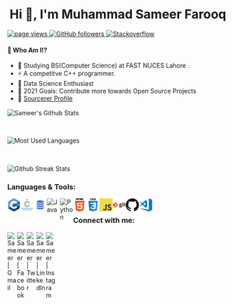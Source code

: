 <h1 align="center">Hi 👋, I'm Muhammad Sameer Farooq</h1>
<p align="left">                       
                       
   <a href="https://github.com/msameerfarooq/msameerfarooq">
    <img src="https://komarev.com/ghpvc/?username=msameerfarooq" alt="page views" />
  </a>
  <a href="https://github.com/msameerfarooq">
    <img alt="GitHub followers" src="https://img.shields.io/github/followers/msameerfarooq?color=green&logo=github">
  </a>
  <a href="https://stackoverflow.com/users/11952884/msameerfarooq?tab=profile">
   <img alt="Stackoverflow" src="https://img.shields.io/stackexchange/stackoverflow/r/11952884?style=social">
  </a> 
  
#### 🤔 Who Am I!?
- 🏫 Studying BS(Computer Science) at FAST NUCES Lahore .
- ⚡️ A competitve C++ programmer.
- 🚀 Data Science Enthusiast
- 🥅 2021 Goals: Contribute more towards Open Source Projects
- 🥅 <a href="https://sourcerer.io/msameerfarooq">Sourcerer Profile</a>


<p><img align="center" alt="Sameer's Github Stats" src="https://github-readme-stats.vercel.app/api?username=msameerfarooq&show_icons=true&hide_border=true" /></p>
</br>
<p><img align="center" src="https://github-readme-stats.vercel.app/api/top-langs/?username=msameerfarooq&layout=compact&theme=radical" alt="Most Used Languages" /></p>
</br>
<p><img align="center" src="https://github-readme-streak-stats.herokuapp.com/?user=msameerfarooq" alt="Github Streak Stats"></p>

### Languages & Tools: 
<img align="left" alt="C++" width="30px" src="https://raw.githubusercontent.com/github/explore/80688e429a7d4ef2fca1e82350fe8e3517d3494d/topics/cpp/cpp.png" />
<img align="left" alt="C" width="30px" src="https://raw.githubusercontent.com/github/explore/80688e429a7d4ef2fca1e82350fe8e3517d3494d/topics/c/c.png"/>
<img align="left" alt="SQL" width="30px" src="https://raw.githubusercontent.com/github/explore/80688e429a7d4ef2fca1e82350fe8e3517d3494d/topics/sql/sql.png" />
<img align="left" alt="Java" width="30px" src="https://www.oracle.com/a/tech/img/cb88-java-logo-001.jpg" />
<img align="left" alt="Python" width="30px" src="https://www.python.org/static/opengraph-icon-200x200.png" />
<img align="left" alt="HTML5" width="30px" src="https://raw.githubusercontent.com/github/explore/80688e429a7d4ef2fca1e82350fe8e3517d3494d/topics/html/html.png" />
<img align="left" alt="CSS3" width="30px" src="https://raw.githubusercontent.com/github/explore/80688e429a7d4ef2fca1e82350fe8e3517d3494d/topics/css/css.png" />
<img align="left" alt="JavaScript" width="30px" src="https://raw.githubusercontent.com/github/explore/80688e429a7d4ef2fca1e82350fe8e3517d3494d/topics/javascript/javascript.png"/>
<img align="left" alt="Git" width="30px" src="https://raw.githubusercontent.com/github/explore/80688e429a7d4ef2fca1e82350fe8e3517d3494d/topics/git/git.png" />
<img align="left" alt="GitHub" width="30px" src="https://raw.githubusercontent.com/github/explore/78df643247d429f6cc873026c0622819ad797942/topics/github/github.png" />
<img align="left" alt="Visual Studio Code" width="30px" src="https://raw.githubusercontent.com/github/explore/80688e429a7d4ef2fca1e82350fe8e3517d3494d/topics/visual-studio-code/visual-studio-code.png"/>
</p><br>

### Connect with me:
[<img align="left" alt="Sameer | Gmail" width="22px" src="https://cdn.jsdelivr.net/npm/simple-icons@v3/icons/gmail.svg"/>][Gmail]
[<img align="left" alt="Sameer | Facebook" width="22px" src="https://cdn.jsdelivr.net/npm/simple-icons@v3/icons/facebook.svg"/>][facebook]
[<img align="left" alt="Sameer | Twitter" width="22px" src="https://cdn.jsdelivr.net/npm/simple-icons@v3/icons/twitter.svg"/>][twitter]
[<img align="left" alt="Sameer | LinkedIn" width="22px" src="https://cdn.jsdelivr.net/npm/simple-icons@v3/icons/linkedin.svg"/>][linkedin]
[<img align="left" alt="Sameer | Instagram" width="22px" src="https://cdn.jsdelivr.net/npm/simple-icons@v3/icons/instagram.svg"/>][instagram]
<br>


[Gmail]: mailto:me.sameer.farooq@gmail.com
[facebook]: https://www.facebook.com/msameerfarooq
[instagram]: https://instagram.com/msameerfarooq
[twitter]: https://twitter.com/msameerfarooq
[linkedin]: https://www.linkedin.com/in/msameerfarooq/
